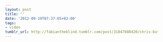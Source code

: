 ```yaml
---
layout: post
title: ''
date: '2012-09-19T07:37:05+02:00'
tags:
- video
tumblr_url: http://fabiantheblind.tumblr.com/post/31847888420/chris-butcher-saz-a-battalion-of-toy-soldiers
---
```


